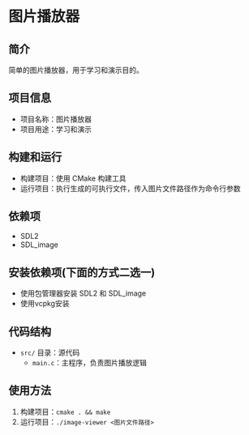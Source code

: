 # 图片播放器

## 简介
简单的图片播放器，用于学习和演示目的。

## 项目信息
*   项目名称：图片播放器
*   项目用途：学习和演示

## 构建和运行
*   构建项目：使用 CMake 构建工具
*   运行项目：执行生成的可执行文件，传入图片文件路径作为命令行参数

## 依赖项
*   SDL2
*   SDL_image

## 安装依赖项(下面的方式二选一)
*   使用包管理器安装 SDL2 和 SDL_image
*   使用vcpkg安装

## 代码结构
*   `src/` 目录：源代码
    *   `main.c`：主程序，负责图片播放逻辑

## 使用方法
1.  构建项目：`cmake . && make`
2.  运行项目：`./image-viewer <图片文件路径>`
